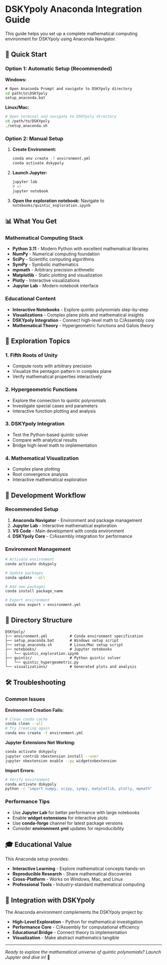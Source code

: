 # DSKYpoly Anaconda Integration Guide

This guide helps you set up a complete mathematical computing environment for DSKYpoly using Anaconda Navigator.

## 🚀 **Quick Start**

### **Option 1: Automatic Setup (Recommended)**

**Windows:**
```cmd
# Open Anaconda Prompt and navigate to DSKYpoly directory
cd path\to\DSKYpoly
setup_anaconda.bat
```

**Linux/Mac:**
```bash
# Open terminal and navigate to DSKYpoly directory
cd /path/to/DSKYpoly
./setup_anaconda.sh
```

### **Option 2: Manual Setup**

1. **Create Environment:**
   ```bash
   conda env create -f environment.yml
   conda activate dskypoly
   ```

2. **Launch Jupyter:**
   ```bash
   jupyter lab
   # or
   jupyter notebook
   ```

3. **Open the exploration notebook:**
   Navigate to `notebooks/quintic_exploration.ipynb`

## 📊 **What You Get**

### **Mathematical Computing Stack**
- **Python 3.11** - Modern Python with excellent mathematical libraries
- **NumPy** - Numerical computing foundation
- **SciPy** - Scientific computing algorithms
- **SymPy** - Symbolic mathematics
- **mpmath** - Arbitrary precision arithmetic
- **Matplotlib** - Static plotting and visualization
- **Plotly** - Interactive visualizations
- **Jupyter Lab** - Modern notebook interface

### **Educational Content**
- **Interactive Notebooks** - Explore quintic polynomials step-by-step
- **Visualizations** - Complex plane plots and mathematical insights
- **DSKYpoly Integration** - Connect high-level math to C/Assembly core
- **Mathematical Theory** - Hypergeometric functions and Galois theory

## 🔬 **Exploration Topics**

### **1. Fifth Roots of Unity**
- Compute roots with arbitrary precision
- Visualize the pentagon pattern in complex plane
- Verify mathematical properties interactively

### **2. Hypergeometric Functions**
- Explore the connection to quintic polynomials
- Investigate special cases and parameters
- Interactive function plotting and analysis

### **3. DSKYpoly Integration**
- Test the Python-based quintic solver
- Compare with analytical results
- Bridge high-level math to implementation

### **4. Mathematical Visualization**
- Complex plane plotting
- Root convergence analysis
- Interactive mathematical exploration

## 🎯 **Development Workflow**

### **Recommended Setup**
1. **Anaconda Navigator** - Environment and package management
2. **Jupyter Lab** - Interactive mathematical exploration
3. **VS Code** - Main development with conda environment
4. **DSKYpoly Core** - C/Assembly integration for performance

### **Environment Management**
```bash
# Activate environment
conda activate dskypoly

# Update packages
conda update --all

# Add new packages
conda install package_name

# Export environment
conda env export > environment.yml
```

## 📁 **Directory Structure**

```
DSKYpoly/
├── environment.yml          # Conda environment specification
├── setup_anaconda.bat       # Windows setup script
├── setup_anaconda.sh        # Linux/Mac setup script
├── notebooks/               # Jupyter notebooks
│   └── quintic_exploration.ipynb
├── quintic/                 # Python quintic solver
│   └── quintic_hypergeometric.py
└── visualizations/          # Generated plots and analysis
```

## 🛠️ **Troubleshooting**

### **Common Issues**

**Environment Creation Fails:**
```bash
# Clean conda cache
conda clean --all
# Try creating again
conda env create -f environment.yml
```

**Jupyter Extensions Not Working:**
```bash
conda activate dskypoly
jupyter contrib nbextension install --user
jupyter nbextension enable --py widgetsnbextension
```

**Import Errors:**
```bash
# Verify environment
conda activate dskypoly
python -c "import numpy, scipy, sympy, matplotlib, plotly, mpmath"
```

### **Performance Tips**
- Use **Jupyter Lab** for better performance with large notebooks
- Enable **widget extensions** for interactive plots
- Use **conda-forge** channel for latest package versions
- Consider **environment.yml** updates for reproducibility

## 🎓 **Educational Value**

This Anaconda setup provides:
- **Interactive Learning** - Explore mathematical concepts hands-on
- **Reproducible Research** - Share mathematical discoveries
- **Cross-Platform** - Works on Windows, Mac, and Linux
- **Professional Tools** - Industry-standard mathematical computing

## 🔗 **Integration with DSKYpoly**

The Anaconda environment complements the DSKYpoly project by:
- **High-Level Exploration** - Python for mathematical investigation
- **Performance Core** - C/Assembly for computational efficiency
- **Educational Bridge** - Connect theory to implementation
- **Visualization** - Make abstract mathematics tangible

---

*Ready to explore the mathematical universe of quintic polynomials? Launch Jupyter and dive in!* 🚀
